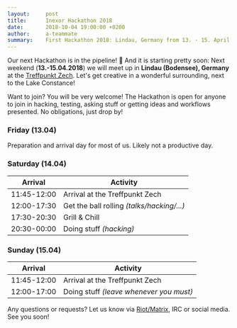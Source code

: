 ```yaml
---
layout:     post
title:      Inexor Hackathon 2018
date:       2018-10-04 19:00:00 +0200
author:     a-teammate
summary:    First Hackathon 2018: Lindau, Germany from 13. - 15. April.
---
```


Our next Hackathon is in the pipeline! 🎉
And it is starting pretty soon:
Next weekend (**13.-15.04.2018**) we will meet up in **Lindau (Bodensee), Germany** at the [Treffpunkt Zech](http://leben-in-zech.de).
Let's get creative in a wonderful surrounding, next to the Lake Constance!

Want to join? You will be very welcome!
The Hackathon is open for anyone to join in hacking, testing, asking stuff or getting ideas and workflows presented.
No obligations, just drop by!


### Friday (13.04)

Preparation and arrival day for most of us.
Likely not a productive day.


### Saturday (14.04)

| Arrival     | Activity                                    |
| ----------- | --------------------------------------------|
| 11:45-12:00 | Arrival at the Treffpunkt Zech              |
| 12:00-17:30 | Get the ball rolling *(talks/hacking/...)*  |
| 17:30-20:30 | Grill & Chill                               |
| 20:30-00:00 | Doing stuff *(hacking)*                     |


### Sunday (15.04)

| Arrival     | Activity                                    |
| ----------- | --------------------------------------------|
| 11:45-12:00 | Arrival at the Treffpunkt Zech              |
| 12:00-17:00 | Doing stuff *(leave whenever you must)*     |   


Any questions or requests? Let us know via [Riot/Matrix](https://riot.im/app/#/room/#inexor:matrix.org), IRC or social media.
See you soon!

